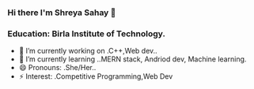 ### Hi there I'm Shreya Sahay 👋
### Education: Birla Institute of Technology.


- 🔭 I’m currently working on .C++,Web dev..
- 🌱 I’m currently learning ..MERN stack, Andriod dev, Machine learning.
- 😄 Pronouns: .She/Her..
- ⚡ Interest: .Competitive Programming,Web Dev
